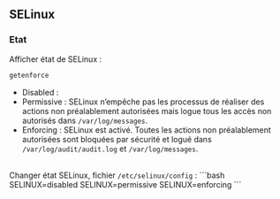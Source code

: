 ## SELinux

### Etat
Afficher état de SELinux :
```bash
getenforce
```
* Disabled :
* Permissive : SELinux n’empêche pas les processus de réaliser des actions non préalablement autorisées mais logue tous les accès non autorisés dans <code>/var/log/messages</code>.
* Enforcing : SELinux est activé. Toutes les actions non préalablement autorisées sont bloquées par sécurité et logué dans <code>/var/log/audit/audit.log</code> et <code>/var/log/messages</code>.

<br>
Changer état SELinux, fichier <code>/etc/selinux/config</code> :
```bash
SELINUX=disabled
SELINUX=permissive
SELINUX=enforcing
```
